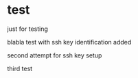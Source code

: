 # test
just for testing

blabla
test with ssh key identification added

second attempt for ssh key setup

third test